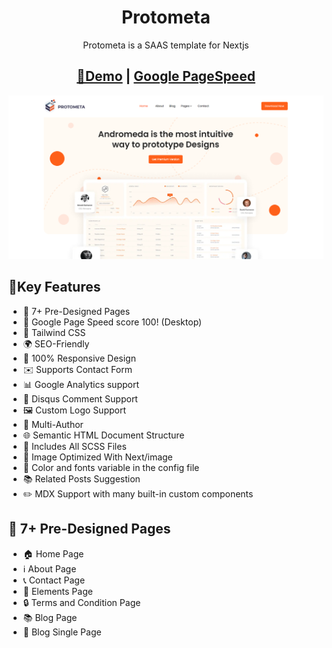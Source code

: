 <h1 align=center>Protometa</h1>
<p align=center>Protometa is a SAAS template for Nextjs</p>
<h2 align="center"> <a target="_blank" href="https://protometa.vercel.app/" rel="nofollow">👀Demo</a> | <a target="_blank" href="https://pagespeed.web.dev/analysis/https-protometa-vercel-app/g11mvj72gv?form_factor=desktop" rel="nofollow">Google PageSpeed</a>
</h2>


![Protometa](https://github.com/MubeenQazi/Protometa/blob/main/Screenshot%202023-06-08%20061531.png)


## 🔑Key Features
- 📄 7+ Pre-Designed Pages
- 🚀 Google Page Speed score 100! (Desktop)
- 🎨 Tailwind CSS
- 🌍 SEO-Friendly
- 📱 100% Responsive Design
- ✉️ Supports Contact Form
- 📊 Google Analytics support
- 💬 Disqus Comment Support
- 🖼️ Custom Logo Support
- 👥 Multi-Author
- 🌐 Semantic HTML Document Structure
- 🎨 Includes All SCSS Files
- 🌅 Image Optimized With Next/image
- 🎨 Color and fonts variable in the config file
- 📚 Related Posts Suggestion
- ✏️ MDX Support with many built-in custom components

## 📄 7+ Pre-Designed Pages
- 🏠 Home Page
- ℹ️ About Page
- 📞 Contact Page
- 🎨 Elements Page
- 🔒 Terms and Condition Page
- 📚 Blog Page
- 📝 Blog Single Page
